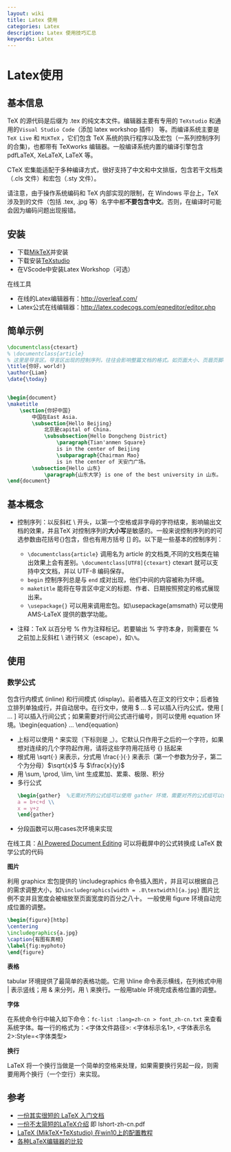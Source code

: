 ```yaml
---
layout: wiki
title: Latex 使用
categories: Latex
description: Latex 使用技巧汇总
keywords: Latex
---
```


# Latex使用

## 基本信息

TeX 的源代码是后缀为 .tex 的纯文本文件。编辑器主要有专用的 `TeXstudio` 和通用的`Visual Studio Code`（添加 latex workshop 插件） 等。而编译系统主要是 `TeX Live` 和 `MiKTeX` ，它们包含 TeX 系统的执行程序以及宏包（一系列控制序列的合集)，也都带有 TeXworks 编辑器。一般编译系统内置的编译引擎包含 pdfLaTeX, XeLaTeX, LaTeX 等。 

CTeX 宏集能适配于多种编译方式，很好支持了中文和中文排版，包含若干文档类（.cls 文件）和宏包（.sty 文件）。

请注意，由于操作系统编码和 TeX 内部实现的限制，在 Windows 平台上，TeX 涉及到的文件（包括 .tex, .jpg 等）名字中都**不要包含中文**。否则，在编译时可能会因为编码问题出现报错。

## 安装

+ 下载[MikTeX](https://miktex.org/howto/install-miktex)并安装
+ 下载安装[TeXstudio](http://texstudio.sourceforge.net/)
+ 在VScode中安装Latex Workshop（可选）

在线工具
+ 在线的Latex编辑器有：http://overleaf.com/
+ Latex公式在线编辑器：http://latex.codecogs.com/eqneditor/editor.php

## 简单示例

```tex
\documentclass{ctexart}
% \documentclass{article}
% 这里是导言区。导言区出现的控制序列，往往会影响整篇文档的格式。如页面大小、页眉页脚样式、章节标题样式等等
\title{你好，world!}
\author{Liam}
\date{\today}


\begin{document}
\maketitle
    \section{你好中国}
        中国在East Asia.
        \subsection{Hello Beijing}
            北京是capital of China.
            \subsubsection{Hello Dongcheng District}
                \paragraph{Tian'anmen Square}
                is in the center of Beijing
                \subparagraph{Chairman Mao}
                is in the center of 天安门广场。
        \subsection{Hello 山东}
            \paragraph{山东大学} is one of the best university in 山东。
\end{document}
```

## 基本概念

+ 控制序列：以反斜杠 \ 开头，以第一个空格或非字母的字符结束，影响输出文档的效果，并且TeX 对控制序列的**大小写**是敏感的。一般来说控制序列的的可选参数由花括号{}包含，但也有用方括号 [] 的。以下是一些基本的控制序列：

  + `\documentclass{article}`  调用名为 article 的文档类,不同的文档类在输出效果上会有差别。`\documentclass[UTF8]{ctexart}` ctexart 就可以支持中文文档，并以 UTF-8 编码保存。
  + `begin` 控制序列总是与 `end` 成对出现，他们中间的内容被称为环境。
  + `maketitle` 能将在导言区中定义的标题、作者、日期按照预定的格式展现出来。
  + `\usepackage{}` 可以用来调用宏包。如\usepackage{amsmath} 可以使用 AMS-LaTeX 提供的数学功能。

+ 注释：TeX 以百分号 % 作为注释标记。若要输出 % 字符本身，则需要在 % 之前加上反斜杠 \ 进行转义（escape），如`\%`。


## 使用

### 数学公式

包含行内模式 (inline) 和行间模式 (display)。前者插入在正文的行文中；后者独立排列单独成行，并自动居中。在行文中，使用 $ ... $ 可以插入行内公式，使用 \[ ... \] 可以插入行间公式；如果需要对行间公式进行编号，则可以使用 equation 环境。\begin{equation} ... \end{equation}

+ 上标可以使用 ^ 来实现（下标则是 _）。它默认只作用于之后的一个字符，如果想对连续的几个字符起作用，请将这些字符用花括号 {} 括起来
+ 根式用 \sqrt{·} 来表示，分式用 \frac{·}{·} 来表示（第一个参数为分子，第二个为分母）$\sqrt{x}$ 与 $\frac{x}{y}$
+ 用 \sum, \prod, \lim, \int 生成累加、累乘、极限、积分
+ 多行公式
    ```tex
    \begin{gather}  %无需对齐的公式组可以使用 gather 环境，需要对齐的公式组可以使用 align 环境
    a = b+c+d \\
    x = y+z
    \end{gather}
    ```
+ 分段函数可以用cases次环境来实现

在线工具：[AI Powered Document Editing](https://mathpix.com/) 可以将截屏中的公式转换成 LaTeX 数学公式的代码

**图片**

利用 graphicx 宏包提供的 \includegraphics 命令插入图片，并且可以根据自己的需求调整大小，如`\includegraphics[width = .8\textwidth]{a.jpg}` 图片比例不变并且宽度会被缩放至页面宽度的百分之八十。
一般使用 figure 环境自动完成位置的调整。
```tex
\begin{figure}[htbp]
\centering
\includegraphics{a.jpg}
\caption{有图有真相}
\label{fig:myphoto}
\end{figure}
```

**表格**

tabular 环境提供了最简单的表格功能。它用 \hline 命令表示横线，在列格式中用 | 表示竖线；用 & 来分列，用 \\ 来换行。一般用table 环境完成表格位置的调整。

**字体**

在系统命令行中输入如下命令：`fc-list :lang=zh-cn > font_zh-cn.txt` 来查看系统字体。每一行的格式为：<字体文件路径>: <字体标示名1>, <字体表示名2>:Style=<字体类型>

**换行**

LaTeX 将一个换行当做是一个简单的空格来处理，如果需要换行另起一段，则需要用两个换行（一个空行）来实现。


## 参考

+ [一份其实很短的 LaTeX 入门文档](https://liam.page/2014/09/08/latex-introduction/)
+ [一份不太简短的LaTeX介绍](https://mirrors.tuna.tsinghua.edu.cn/CTAN/info/lshort/chinese/lshort-zh-cn.pdf) 即 lshort-zh-cn.pdf
+ [LaTeX (MikTeX+TeXstudio) 在win10上的配置教程](https://blog.csdn.net/weixin_39278265/article/details/81348752)
+ [各种LaTeX编辑器的比较](https://en.wikipedia.org/wiki/Comparison_of_TeX_editors)
